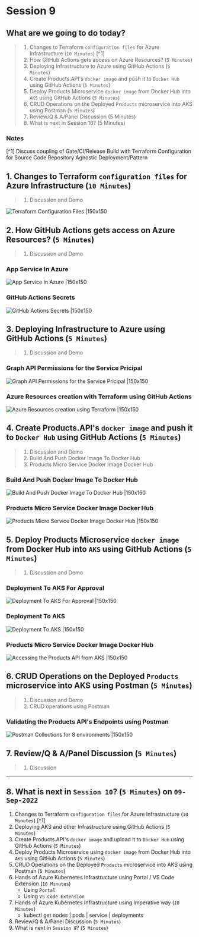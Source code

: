 # Session 9

## What are we going to do today?

> 1. Changes to Terraform `configuration files` for Azure Infrastructure (`10 Minutes`) [^1]
> 1. How GitHub Actions gets access on Azure Resources? (`5 Minutes`)
> 1. Deploying Infrastructure to Azure using GitHub Actions (`5 Minutes`)
> 1. Create Products.API's `docker image` and push it to `Docker Hub` using GitHub Actions (`5 Minutes`)
> 1. Deploy Products Microservice `docker image` from Docker Hub into `AKS` using GitHub Actions (`5 Minutes`)
> 1. CRUD Operations on the Deployed `Products` microservice into AKS using Postman (`5 Minutes`)
> 1. Review/Q & A/Panel Discussion (5 Minutes)
> 1. What is next in Session 10? (5 Minutes)

### Notes

[^1] Discuss coupling of Gate/CI/Release Build with Terraform Configuration for Source Code Repository Agnostic Deployment/Pattern

## 1. Changes to Terraform `configuration files` for Azure Infrastructure (`10 Minutes`)

> 1. Discussion and Demo

![Terraform Configuration Files |150x150](../Images/S9/TF_ConfigurationFiles.PNG)

## 2. How GitHub Actions gets access on Azure Resources? (`5 Minutes`)

> 1. Discussion and Demo

### App Service In Azure

![App Service In Azure |150x150](../Images/S9/AppService_In_Azure.PNG)

### GitHub Actions Secrets

![GitHub Actions Secrets |150x150](../Images/S9/GitHubActions_Action_Secrets.PNG)

## 3. Deploying Infrastructure to Azure using GitHub Actions (`5 Minutes`)

> 1. Discussion and Demo

### Graph API Permissions for the Service Pricipal

![Graph API Permissions for the Service Pricipal |150x150](../Images/S9/GraphAPIPermissions.PNG)

### Azure Resources creation with Terraform using GitHub Actions

![Azure Resources creation using Terraform |150x150](../Images/S9/GitHubActions_AKS_Infra.PNG)

## 4. Create Products.API's `docker image` and push it to `Docker Hub` using GitHub Actions (`5 Minutes`)

> 1. Discussion and Demo
> 1. Build And Push Docker Image To Docker Hub
> 1. Products Micro Service Docker Image Docker Hub

### Build And Push Docker Image To Docker Hub

![Build And Push Docker Image To  Docker Hub |150x150](../Images/S9/BuildAndPushDockerImageToHub.PNG)

### Products Micro Service Docker Image Docker Hub

![Products Micro Service Docker Image Docker Hub |150x150](../Images/S9/DockerImage_DockerHub.PNG)

## 5. Deploy Products Microservice `docker image` from Docker Hub into `AKS` using GitHub Actions (`5 Minutes`)

> 1. Discussion and Demo

### Deployment To AKS For Approval

![Deployment To AKS For Approval |150x150](../Images/S9/DeploymentToAKSForApproval.PNG)

### Deployment To AKS

![Deployment To AKS |150x150](../Images/S9/DeploymentToAKS.PNG)

### Products Micro Service Docker Image Docker Hub

![Accessing the Products API from AKS |150x150](../Images/S9/AccessTheProductsAPIFromK8s.PNG)

## 6. CRUD Operations on the Deployed `Products` microservice into AKS using Postman (`5 Minutes`)

> 1. Discussion and Demo
> 1. CRUD operations using Postman

### Validating the Products API's Endpoints using Postman

![Postman Collections for 8 environments |150x150](../Images/S5/Postman_Collections.PNG)

## 7. Review/Q & A/Panel Discussion (`5 Minutes`)

> 1. Discussion

---

## 8. What is next in `Session 10`? (`5 Minutes`) on `09-Sep-2022`

1. Changes to Terraform `configuration files` for Azure Infrastructure (`10 Minutes`) [^1]
1. Deploying AKS and other Infrastructure using GitHub Actions (`5 Minutes`)
1. Create Products.API's `docker image` and upload it to `Docker Hub` using GitHub Actions (`5 Minutes`)
1. Deploy Products Microservice using `docker image` from Docker Hub into `AKS` using GitHub Actions (`5 Minutes`)
1. CRUD Operations on the Deployed `Products` microservice into AKS using Postman (`5 Minutes`)
1. Hands of Azure Kubernetes Infrastructure using Portal / VS Code Extension (`10 Minutes`)
    - Using `Portal`
    - Using `VS Code Extension`
1. Hands of Azure Kubernetes Infrastructure using Imperative way (`10 Minutes`)
    - kubectl get nodes | pods | service | deployments
1. Review/Q & A/Panel Discussion (`5 Minutes`)
1. What is next in `Session 9`? (`5 Minutes`)
